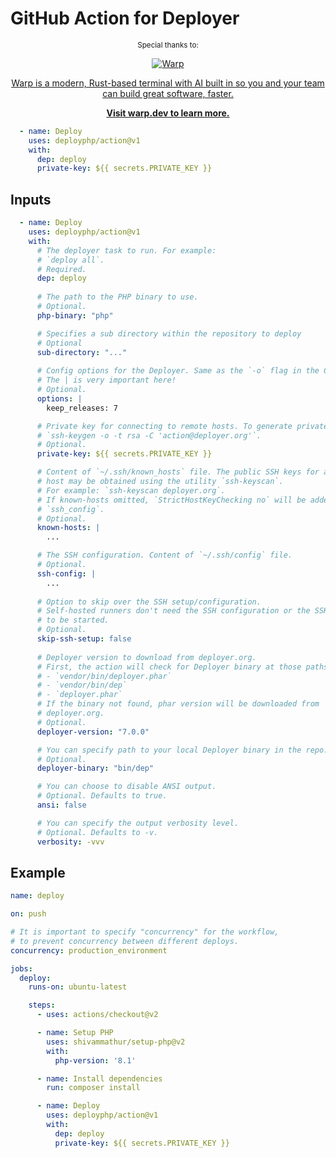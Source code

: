 # GitHub Action for Deployer

<p align="center"><sup>Special thanks to:</sup></p>
<a href="https://www.warp.dev/?utm_source=github&utm_medium=referral&utm_campaign=deployer_20240618">
    <p align="center"><img src=".github/warp-logo@2x.png" alt="Warp"></p>
    <p align="center">Warp is a modern, Rust-based terminal with AI built in so you and your team can build great software, faster.</p>
    <p align="center"><b>Visit warp.dev to learn more.</b></p>
</a>

```yaml
  - name: Deploy
    uses: deployphp/action@v1
    with:
      dep: deploy
      private-key: ${{ secrets.PRIVATE_KEY }}
```

## Inputs

```yaml
  - name: Deploy
    uses: deployphp/action@v1
    with:
      # The deployer task to run. For example:
      # `deploy all`.
      # Required.
      dep: deploy
      
      # The path to the PHP binary to use.
      # Optional.
      php-binary: "php"

      # Specifies a sub directory within the repository to deploy
      # Optional
      sub-directory: "..."
      
      # Config options for the Deployer. Same as the `-o` flag in the CLI.
      # The | is very important here!
      # Optional.
      options: |
        keep_releases: 7

      # Private key for connecting to remote hosts. To generate private key:
      # `ssh-keygen -o -t rsa -C 'action@deployer.org'`.
      # Optional.
      private-key: ${{ secrets.PRIVATE_KEY }}

      # Content of `~/.ssh/known_hosts` file. The public SSH keys for a
      # host may be obtained using the utility `ssh-keyscan`. 
      # For example: `ssh-keyscan deployer.org`.
      # If known-hosts omitted, `StrictHostKeyChecking no` will be added to
      # `ssh_config`.
      # Optional.
      known-hosts: |
        ...

      # The SSH configuration. Content of `~/.ssh/config` file.
      # Optional.
      ssh-config: |
        ...
        
      # Option to skip over the SSH setup/configuration.
      # Self-hosted runners don't need the SSH configuration or the SSH agent 
      # to be started.
      # Optional.
      skip-ssh-setup: false        
    
      # Deployer version to download from deployer.org.
      # First, the action will check for Deployer binary at those paths:
      # - `vendor/bin/deployer.phar`
      # - `vendor/bin/dep`
      # - `deployer.phar`
      # If the binary not found, phar version will be downloaded from
      # deployer.org.
      # Optional.
      deployer-version: "7.0.0"

      # You can specify path to your local Deployer binary in the repo.
      # Optional.
      deployer-binary: "bin/dep"

      # You can choose to disable ANSI output.
      # Optional. Defaults to true.
      ansi: false

      # You can specify the output verbosity level.
      # Optional. Defaults to -v.
      verbosity: -vvv
```

## Example

```yaml
name: deploy

on: push

# It is important to specify "concurrency" for the workflow,
# to prevent concurrency between different deploys.
concurrency: production_environment

jobs:
  deploy:
    runs-on: ubuntu-latest

    steps:
      - uses: actions/checkout@v2

      - name: Setup PHP
        uses: shivammathur/setup-php@v2
        with:
          php-version: '8.1'

      - name: Install dependencies
        run: composer install

      - name: Deploy
        uses: deployphp/action@v1
        with:
          dep: deploy
          private-key: ${{ secrets.PRIVATE_KEY }}
```
